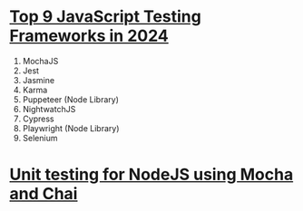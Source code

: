 # [Top 9 JavaScript Testing Frameworks in 2024](https://www.browserstack.com/guide/top-javascript-testing-frameworks)
1. MochaJS
1. Jest
1. Jasmine
1. Karma
1. Puppeteer (Node Library)
1. NightwatchJS
1. Cypress
1. Playwright (Node Library)
1. Selenium

# [Unit testing for NodeJS using Mocha and Chai](https://www.browserstack.com/guide/unit-testing-for-nodejs-using-mocha-and-chai)